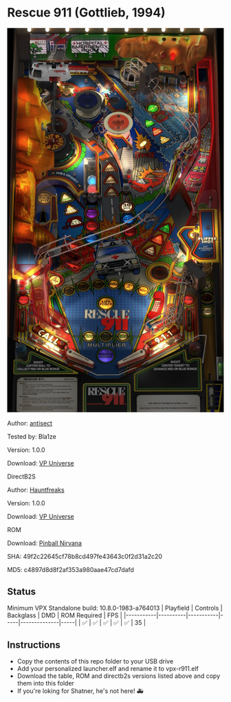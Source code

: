 # Rescue 911 (Gottlieb, 1994) 

![Table Preview](https://github.com/Bla1ze/vpx-images/blob/main/vpx-r911.png)

Author: [antisect](https://vpuniverse.com/profile/36923-antisect/) 

Tested by: Bla1ze

Version: 1.0.0

Download: [VP Universe](https://vpuniverse.com/files/file/7089-rescue-911-gottlieb-1994/)

DirectB2S

Author: [Hauntfreaks](https://vpuniverse.com/profile/5216-hauntfreaks/)  

Version: 1.0.0

Download: [VP Universe](https://vpuniverse.com/files/file/19143-rescue-911-gottlieb-1994-b2s-full-dmd/)

ROM

Download: [Pinball Nirvana](https://pinballnirvana.com/forums/resources/rescu911.3355/)

SHA: 49f2c22645cf78b8cd497fe43643c0f2d31a2c20

MD5: c4897d8d8f2af353a980aae47cd7dafd

## Status 

Minimum VPX Standalone build: 10.8.0-1983-a764013
| Playfield | Controls | Backglass | DMD | ROM Required | FPS | 
|-----------|----------|-----------|-----|--------------|-----|
| :white_check_mark: | :white_check_mark: | :white_check_mark: | :white_check_mark: | :white_check_mark: | 35 |

## Instructions

- Copy the contents of this repo folder to your USB drive
- Add your personalized launcher.elf and rename it to vpx-r911.elf
- Download the table, ROM and directb2s versions listed above and copy them into this folder
- If you're loking for Shatner, he's not here! 🚑
